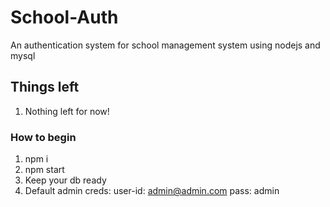 # School-Auth
An authentication system for school management system using nodejs and mysql

## Things left
1. Nothing left for now!

### How to begin
1. npm i
2. npm start
3. Keep your db ready
4. Default admin creds: 
    user-id: admin@admin.com
    pass: admin
